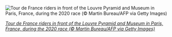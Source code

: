 
![Tour de France riders in front of the Louvre Pyramid and Museum in Paris, France, during the 2020 race (© Martin Bureau/AFP via Getty Images)](https://cn.bing.com//th?id=OHR.LouvreRiders_EN-US7293709223_1920x1080.jpg&rf=LaDigue_1920x1080.jpg&pid=hp)

*[Tour de France riders in front of the Louvre Pyramid and Museum in Paris, France, during the 2020 race (© Martin Bureau/AFP via Getty Images)](https://www.bing.com/search?q=tour+de+france&form=hpcapt&filters=HpDate%3a%2220210718_0700%22)*

